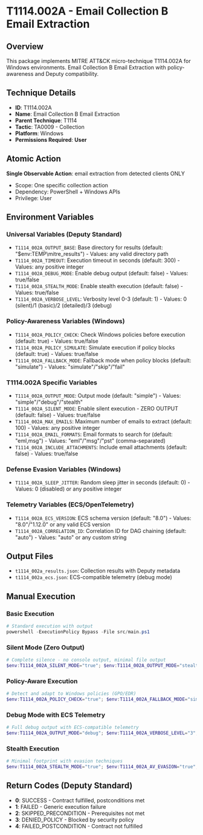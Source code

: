 # T1114.002A - Email Collection B Email Extraction

## Overview
This package implements MITRE ATT&CK micro-technique T1114.002A for Windows environments. Email Collection B Email Extraction with policy-awareness and Deputy compatibility.

## Technique Details
- **ID**: T1114.002A
- **Name**: Email Collection B Email Extraction
- **Parent Technique**: T1114
- **Tactic**: TA0009 - Collection
- **Platform**: Windows
- **Permissions Required**: **User**

## Atomic Action
**Single Observable Action**: email extraction from detected clients ONLY
- Scope: One specific collection action
- Dependency: PowerShell + Windows APIs
- Privilege: User

## Environment Variables

### Universal Variables (Deputy Standard)
- `T1114_002A_OUTPUT_BASE`: Base directory for results (default: "$env:TEMP\mitre_results") - Values: any valid directory path
- `T1114_002A_TIMEOUT`: Execution timeout in seconds (default: 300) - Values: any positive integer
- `T1114_002A_DEBUG_MODE`: Enable debug output (default: false) - Values: true/false
- `T1114_002A_STEALTH_MODE`: Enable stealth execution (default: false) - Values: true/false
- `T1114_002A_VERBOSE_LEVEL`: Verbosity level 0-3 (default: 1) - Values: 0 (silent)/1 (basic)/2 (detailed)/3 (debug)

### Policy-Awareness Variables (Windows)
- `T1114_002A_POLICY_CHECK`: Check Windows policies before execution (default: true) - Values: true/false
- `T1114_002A_POLICY_SIMULATE`: Simulate execution if policy blocks (default: true) - Values: true/false
- `T1114_002A_FALLBACK_MODE`: Fallback mode when policy blocks (default: "simulate") - Values: "simulate"/"skip"/"fail"

### T1114.002A Specific Variables
- `T1114_002A_OUTPUT_MODE`: Output mode (default: "simple") - Values: "simple"/"debug"/"stealth"
- `T1114_002A_SILENT_MODE`: Enable silent execution - ZERO OUTPUT (default: false) - Values: true/false
- `T1114_002A_MAX_EMAILS`: Maximum number of emails to extract (default: 100) - Values: any positive integer
- `T1114_002A_EMAIL_FORMATS`: Email formats to search for (default: "eml,msg") - Values: "eml"/"msg"/"pst" (comma-separated)
- `T1114_002A_INCLUDE_ATTACHMENTS`: Include email attachments (default: false) - Values: true/false

### Defense Evasion Variables (Windows)
- `T1114_002A_SLEEP_JITTER`: Random sleep jitter in seconds (default: 0) - Values: 0 (disabled) or any positive integer

### Telemetry Variables (ECS/OpenTelemetry)
- `T1114_002A_ECS_VERSION`: ECS schema version (default: "8.0") - Values: "8.0"/"1.12.0" or any valid ECS version
- `T1114_002A_CORRELATION_ID`: Correlation ID for DAG chaining (default: "auto") - Values: "auto" or any custom string

## Output Files
- `t1114_002a_results.json`: Collection results with Deputy metadata
- `t1114_002a_ecs.json`: ECS-compatible telemetry (debug mode)

## Manual Execution

### Basic Execution
```powershell
# Standard execution with output
powershell -ExecutionPolicy Bypass -File src/main.ps1
```

### Silent Mode (Zero Output)
```powershell
# Complete silence - no console output, minimal file output
$env:T1114_002A_SILENT_MODE="true"; $env:T1114_002A_OUTPUT_MODE="stealth"; powershell -ExecutionPolicy Bypass -File src/main.ps1
```

### Policy-Aware Execution
```powershell
# Detect and adapt to Windows policies (GPO/EDR)
$env:T1114_002A_POLICY_CHECK="true"; $env:T1114_002A_FALLBACK_MODE="simulate"; powershell -ExecutionPolicy Bypass -File src/main.ps1
```

### Debug Mode with ECS Telemetry
```powershell
# Full debug output with ECS-compatible telemetry
$env:T1114_002A_OUTPUT_MODE="debug"; $env:T1114_002A_VERBOSE_LEVEL="3"; $env:T1114_002A_ECS_VERSION="8.0"; powershell -ExecutionPolicy Bypass -File src/main.ps1
```

### Stealth Execution
```powershell
# Minimal footprint with evasion techniques
$env:T1114_002A_STEALTH_MODE="true"; $env:T1114_002A_AV_EVASION="true"; $env:T1114_002A_OBFUSCATION_LEVEL="2"; powershell -ExecutionPolicy Bypass -File src/main.ps1
```

## Return Codes (Deputy Standard)
- **0**: SUCCESS - Contract fulfilled, postconditions met
- **1**: FAILED - Generic execution failure
- **2**: SKIPPED_PRECONDITION - Prerequisites not met
- **3**: DENIED_POLICY - Blocked by security policy
- **4**: FAILED_POSTCONDITION - Contract not fulfilled
